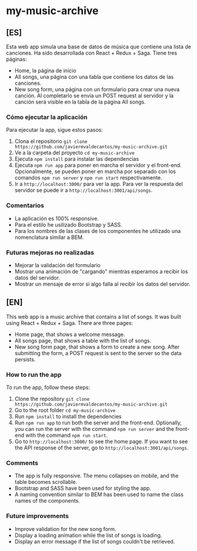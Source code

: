 # my-music-archive

## [ES]
Esta web app simula una base de datos de música que contiene una lista de canciones. Ha sido desarrollada con React + Redux + Saga. Tiene tres páginas:
- Home, la página de inicio
- All songs, una página con una tabla que contiene los datos de las canciones.
- New song form, una página con un formulario para crear una nueva canción. Al completarlo se envía un POST request al servidor y la canción será visible en la tabla de la página All songs.

### Cómo ejecutar la aplicación
Para ejecutar la app, sigue estos pasos:
1. Clona el repositorio `git clone https://github.com/javiermvaldecantos/my-music-archive.git`
2. Ve a la carpeta del proyecto `cd my-music-archive`
3. Ejecuta `npm install` para instalar las dependencias
4. Ejecuta `npm run app` para poner en marcha el servidor y el front-end. Opcionalmente, se pueden poner en marcha por separado con los comandos `npm run server` y `npm run start` respectivamente.
5. Ir a `http://localhost:3000/` para ver la app. Para ver la respuesta del servidor se puede ir a 
`http://localhost:3001/api/songs`.

### Comentarios
- La aplicación es 100% responsive.
- Para el estilo he usilizado Bootstrap y SASS.
- Para los nombres de las clases de los componentes he utilizado una nomenclatura similar a BEM.

### Futuras mejoras no realizadas
- Mejorar la validación del formulario
- Mostrar una animación de "cargando" mientras esperamos a recibir los datos del servidor.
- Mostrar un mensaje de error si algo falla al recibir los datos del servidor. 

## [EN]
This web app is a music archive that contains a list of songs. It was built using React + Redux + Saga. There are three pages: 
- Home page, that shows a welcome message.
- All songs page, that shows a table with the list of songs.
- New song form page, that shows a form to create a new song. After submitting the form, a POST request is sent to the server so the data persists.

### How to run the app
To run the app, follow these steps:
1. Clone the repository `git clone https://github.com/javiermvaldecantos/my-music-archive.git`
2. Go to the root folder `cd my-music-archive`
3. Run `npm install` to install the dependencies
4. Run `npm run app` to run both the server and the front-end. Optionally, you can run the server with the command `npm run server` and the front-end with the command `npm run start`.
5. Go to `http://localhost:3000/` to see the home page. If you want to see the API response of the server, go to `http://localhost:3001/api/songs`.

### Comments
- The app is fully responsive. The menu collapses on mobile, and the table becomes scrollable.
- Bootstrap and SASS have been used for styling the app.
- A naming convention similar to BEM has been used to name the class names of the components.

### Future improvements
- Improve validation for the new song form.
- Display a loading animation while the list of songs is loading.
- Display an error message if the list of songs couldn't be retrieved.